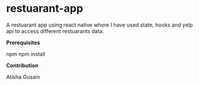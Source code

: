 # restuarant-app

A restuarant app using react native where I have used state, hooks and yelp api to access different restuarants data.

**Prerequisites**

npm
npm install 

**Contribution**

Atisha Gusain

